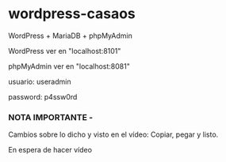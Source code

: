 # wordpress-casaos

WordPress + MariaDB + phpMyAdmin

WordPress ver en "localhost:8101"

phpMyAdmin ver en "localhost:8081"

usuario: useradmin

password: p4ssw0rd

### NOTA IMPORTANTE - 

Cambios sobre lo dicho y visto en el vídeo: Copiar, pegar y listo.



En espera de hacer vídeo
